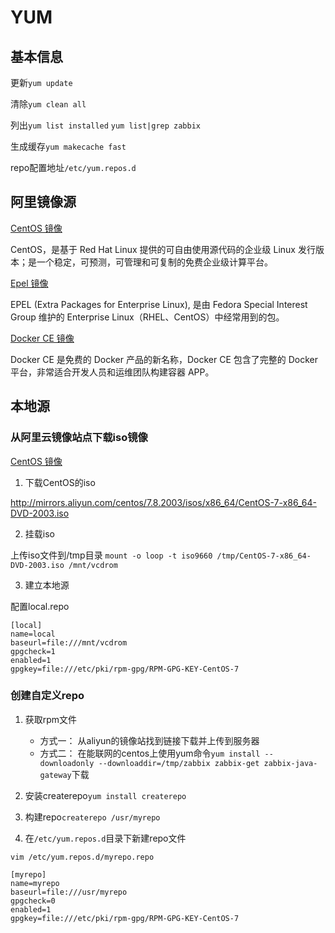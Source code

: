 # YUM

## 基本信息

更新`yum update`

清除`yum clean all`

列出`yum list installed` `yum list|grep zabbix`

生成缓存`yum makecache fast`

repo配置地址`/etc/yum.repos.d`


## 阿里镜像源

[CentOS 镜像](https://developer.aliyun.com/mirror/centos)

CentOS，是基于 Red Hat Linux 提供的可自由使用源代码的企业级 Linux 发行版本；是一个稳定，可预测，可管理和可复制的免费企业级计算平台。

[Epel 镜像](https://developer.aliyun.com/mirror/centos)

EPEL (Extra Packages for Enterprise Linux), 是由 Fedora Special Interest Group 维护的 Enterprise Linux（RHEL、CentOS）中经常用到的包。

[Docker CE 镜像](https://developer.aliyun.com/mirror/docker-ce)

Docker CE 是免费的 Docker 产品的新名称，Docker CE 包含了完整的 Docker 平台，非常适合开发人员和运维团队构建容器 APP。

## 本地源

### 从阿里云镜像站点下载iso镜像
[CentOS 镜像](http://mirrors.aliyun.com/centos/)

1. 下载CentOS的iso

http://mirrors.aliyun.com/centos/7.8.2003/isos/x86_64/CentOS-7-x86_64-DVD-2003.iso

2. 挂载iso

上传iso文件到/tmp目录
`mount -o loop -t iso9660 /tmp/CentOS-7-x86_64-DVD-2003.iso /mnt/vcdrom`

3. 建立本地源

配置local.repo
```
[local]
name=local
baseurl=file:///mnt/vcdrom
gpgcheck=1
enabled=1
gpgkey=file:///etc/pki/rpm-gpg/RPM-GPG-KEY-CentOS-7
```

### 创建自定义repo

1. 获取rpm文件
    - 方式一：
        从aliyun的镜像站找到链接下载并上传到服务器
    - 方式二：
        在能联网的centos上使用yum命令`yum install --downloadonly --downloaddir=/tmp/zabbix zabbix-get zabbix-java-gateway`下载

2. 安装createrepo`yum install createrepo`

3. 构建repo`createrepo /usr/myrepo`

4. 在`/etc/yum.repos.d`目录下新建repo文件

`vim /etc/yum.repos.d/myrepo.repo`
```
[myrepo]
name=myrepo
baseurl=file:///usr/myrepo
gpgcheck=0
enabled=1
gpgkey=file:///etc/pki/rpm-gpg/RPM-GPG-KEY-CentOS-7
```




